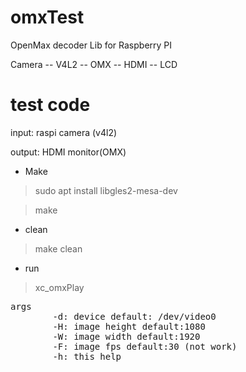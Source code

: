 # omxTest
OpenMax decoder Lib for Raspberry PI

Camera -- V4L2 -- OMX -- HDMI -- LCD

# test code

 input: raspi camera (v4l2)

 output: HDMI monitor(OMX)

* Make

>sudo apt install libgles2-mesa-dev

>make

* clean

> make clean

* run

>xc_omxPlay
<pre>
args
        -d: device default: /dev/video0
        -H: image height default:1080 
        -W: image width default:1920 
        -F: image fps default:30 (not work)
        -h: this help 
</pre>
